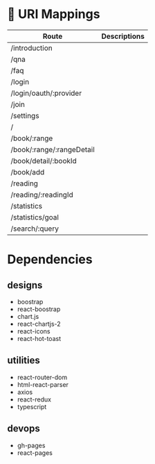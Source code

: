 # 📃 URI Mappings
| Route                    | Descriptions |
|--------------------------|--------------|
| /introduction            |  |
| /qna                     |  |
| /faq                     |  |
| /login                   |  |
| /login/oauth/:provider   |  |
| /join                    |  |
| /settings                |  |
| /                        |  |
| /book/:range             |  |
| /book/:range/:rangeDetail |  |
| /book/detail/:bookId     |  |
| /book/add                |  |
| /reading                 |  |
| /reading/:readingId      |  |
| /statistics              |  |
| /statistics/goal         |  |
| /search/:query           |  |

# Dependencies

## designs

-   boostrap
-   react-boostrap
-   chart.js
-   react-chartjs-2
-   react-icons
-   react-hot-toast

## utilities

-   react-router-dom
-   html-react-parser
-   axios
-   react-redux
-   typescript

## devops

-   gh-pages
-   react-pages
